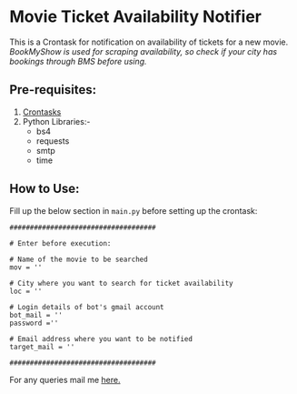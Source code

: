 # Movie Ticket Availability Notifier
This is a Crontask for notification on availability of tickets for a new movie.<br />
*BookMyShow is used for scraping availability, so check if your city has bookings through BMS before using.*

## Pre-requisites:
1. [Crontasks](https://awc.com.my/uploadnew/5ffbd639c5e6eccea359cb1453a02bed_Setting%20Up%20Cron%20Job%20Using%20crontab.pdf)
2. Python Libraries:-
    - bs4
    - requests
    - smtp
    - time

## How to Use:

Fill up the below section in ```main.py``` before setting up the crontask:
```
####################################

# Enter before execution:

# Name of the movie to be searched
mov = ''

# City where you want to search for ticket availability
loc = ''

# Login details of bot's gmail account
bot_mail = ''
password =''

# Email address where you want to be notified
target_mail = ''

####################################
```
<!--test2-->
For any queries mail me [here.](mailto:vivek.kaushal@outlook.com)
